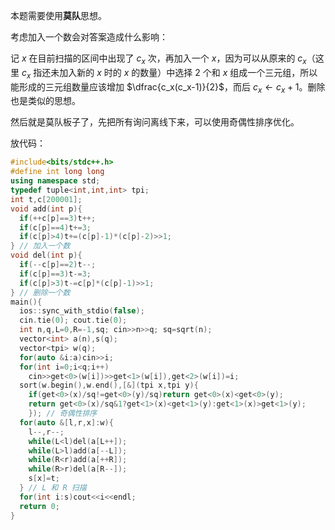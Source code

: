 本题需要使用**莫队**思想。

考虑加入一个数会对答案造成什么影响：

记 $x$ 在目前扫描的区间中出现了 $c_x$ 次，再加入一个 $x$，因为可以从原来的 $c_x$（这里 $c_x$ 指还未加入新的 $x$ 时的 $x$ 的数量）中选择 $2$ 个和 $x$ 组成一个三元组，所以能形成的三元组数量应该增加 $\dfrac{c_x(c_x-1)}{2}$，而后 $c_x\leftarrow c_x+1$。删除也是类似的思想。

然后就是莫队板子了，先把所有询问离线下来，可以使用奇偶性排序优化。

放代码：

```cpp
#include<bits/stdc++.h>
#define int long long
using namespace std;
typedef tuple<int,int,int> tpi;
int t,c[200001];
void add(int p){
  if(++c[p]==3)t++;
  if(c[p]==4)t+=3;
  if(c[p]>4)t+=(c[p]-1)*(c[p]-2)>>1;
} // 加入一个数
void del(int p){
  if(--c[p]==2)t--;
  if(c[p]==3)t-=3;
  if(c[p]>3)t-=c[p]*(c[p]-1)>>1;
} // 删除一个数
main(){
  ios::sync_with_stdio(false);
  cin.tie(0); cout.tie(0);
  int n,q,L=0,R=-1,sq; cin>>n>>q; sq=sqrt(n);
  vector<int> a(n),s(q);
  vector<tpi> w(q);
  for(auto &i:a)cin>>i;
  for(int i=0;i<q;i++)
    cin>>get<0>(w[i])>>get<1>(w[i]),get<2>(w[i])=i;
  sort(w.begin(),w.end(),[&](tpi x,tpi y){
    if(get<0>(x)/sq!=get<0>(y)/sq)return get<0>(x)<get<0>(y);
    return get<0>(x)/sq&1?get<1>(x)<get<1>(y):get<1>(x)>get<1>(y);
    }); // 奇偶性排序
  for(auto &[l,r,x]:w){
    l--,r--;
    while(L<l)del(a[L++]);
    while(L>l)add(a[--L]);
    while(R<r)add(a[++R]);
    while(R>r)del(a[R--]);
    s[x]=t;
  } // L 和 R 扫描
  for(int i:s)cout<<i<<endl;
  return 0;
}
```